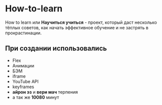 # How-to-learn
 How to learn или **Научиться учиться** - проект, который даст несколько тёплых советов, как начать эффективное обучение и не застрять в прокрастинации. 
 ## При создании использовались
 - Flex
 - Анимации
 - БЭМ
 - iframe
 - YouTube API
 - keyframes
 - **айрон эз** и **вери мач** терпения
 - а так же **10080** минут
